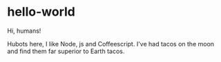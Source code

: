 # hello-world

Hi, humans!

Hubots here, I like Node, js and Coffeescript.
I've had tacos on the moon and find them far superior to Earth tacos. 
